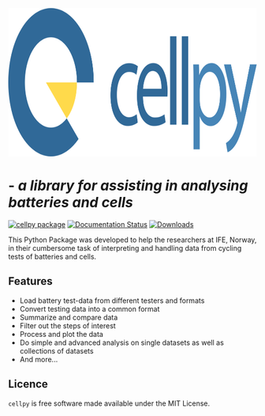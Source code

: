 <img src="_static/cellpy-icon-long.svg" height="300" alt="cellpy-icon">

# - *a library for assisting in analysing batteries and cells*

[![cellpy package](https://img.shields.io/pypi/v/cellpy.svg)](https://pypi.python.org/pypi/cellpy)
[![Documentation Status](https://readthedocs.org/projects/cellpy/badge/?version=latest)](https://cellpy.readthedocs.io/en/latest/?badge=latest)
[![Downloads](https://pepy.tech/badge/cellpy)](https://pepy.tech/project/cellpy)

This Python Package was developed to help the
researchers at IFE, Norway, in their cumbersome task of
interpreting and handling data from cycling tests of
batteries and cells.

## Features

- Load battery test-data from different testers and formats
- Convert testing data into a common format
- Summarize and compare data
- Filter out the steps of interest
- Process and plot the data
- Do simple and advanced analysis on single datasets as well as collections of datasets
- And more...

## Licence

`cellpy` is free software made available under the MIT License.
